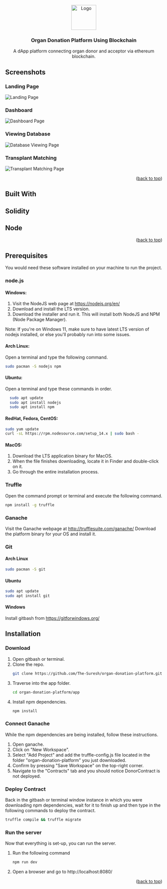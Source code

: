 
<!-- [![MIT License][license-shield]][license-url] -->

<!-- PROJECT LOGO -->
<br />
<div align="center">
  <a href="https://github.com/The-Suresh/organ-donation-platform.git">
    <img src="app/images/../src/images/organ-donation-logo.svg" alt="Logo" width="80" height="80">
  </a>

<h3 align="center">Organ Donation Platform Using Blockchain</h3>

  <p align="center">
    A dApp platform connecting organ donor and acceptor via ethereum blockchain.
    <br />
    <!-- <a href="https://github.com/The-Suresh/organ-donation-platform.git"><strong>Explore the docs »</strong></a>
    <br />
    <br /> -->
    <!-- <a href="https://github.com/The-Suresh/organ-donation-platform.git">View Demo</a> -->
  </p>
</div>

## Screenshots

### Landing Page

![Landing Page](app/src/screenshots/landing-page.png)

### Dashboard

![Dashboard Page](app/src/screenshots/dashboard.png)

### Viewing Database

![Database Viewing Page](app/src/screenshots/viewing-patients.png)

### Transplant Matching

![Transplant Matching Page](app/src/screenshots/transplant-matching.png)

<p align="right">(<a href="#readme-top">back to top</a>)</p>

## Built With

## Solidity
## Node

<p align="right">(<a href="#readme-top">back to top</a>)</p>

## Prerequisites

You would need these software installed on your machine to run the project.
### node.js

  #### Windows:
  1. Visit the NodeJS web page at https://nodejs.org/en/
  2. Download and install the LTS version.
  3. Download the installer and run it. This will install both NodeJS and NPM (Node
  Package Manager).
  
  Note: If you're on Windows 11, make sure to have latest LTS version of nodejs installed, or else you'll probably run into some issues.

  #### Arch Linux:
  Open a terminal and type the following command.
  ```sh
  sudo pacman -S nodejs npm
  ```

  #### Ubuntu:
  Open a terminal and type these commands in order.
  ```sh
    sudo apt update
    sudo apt install nodejs
    sudo apt install npm
  ```
  #### RedHat, Fedora, CentOS:
  ```sh
  sudo yum update
  curl -sL https://rpm.nodesource.com/setup_14.x | sudo bash -
  ```
  #### MacOS:
  1. Download the LTS application binary for MacOS.
  2. When the file finishes downloading, locate it in Finder and double-click on it.
  3. Go through the entire installation process.
   
### Truffle
Open the command prompt or terminal and execute the following command.
```sh
npm install -g truffle
```

### Ganache
Visit the Ganache webpage at http://trufflesuite.com/ganache/
Download the platform binary for your OS and install it.

### Git

#### Arch Linux
```sh
sudo pacman -S git
```

#### Ubuntu
```sh
sudo apt update
sudo apt install git
```

#### Windows
Install gitbash from https://gitforwindows.org/

## Installation

### Download
1. Open gitbash or terminal.
2. Clone the repo.
   ```sh
   git clone https://github.com/The-Suresh/organ-donation-platform.git
   ```
3. Traverse into the app folder.
   ```sh
   cd organ-donation-platform/app
   ```
4. Install npm dependencies.
   ```sh
   npm install
   ```

### Connect Ganache
While the npm dependencies are being installed, follow these instructions.
1. Open ganache.
2. Click on "New Workspace".
3. Select "Add Project" and add the truffle-config.js file located in the folder "organ-donation-platform" you just downloaded.
4. Confirm by pressing "Save Workspace" on the top-right corner.
5. Navigate to the "Contracts" tab and you should notice DonorContract is not deployed.

### Deploy Contract
Back in the gitbash or terminal window instance in which you were downloading npm dependencies, wait for it to finish up and then type in the following commands to deploy the contract.
```sh
truffle compile && truffle migrate
```

### Run the server
Now that everything is set-up, you can run the server.
1. Run the following command
   ```sh
   npm run dev
   ```
2. Open a browser and go to http://localhost:8080/

<p align="right">(<a href="#readme-top">back to top</a>)</p>






<!-- MARKDOWN LINKS & IMAGES -->
<!-- https://www.markdownguide.org/basic-syntax/#reference-style-links -->
